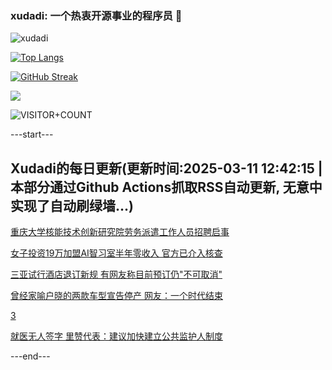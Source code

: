 ### xudadi: 一个热衷开源事业的程序员 👋

![xudadi](https://github-readme-stats-git-masterorgs-github-readme-stats-team.vercel.app/api?username=xudadi)

[![Top Langs](https://github-readme-stats.vercel.app/api/top-langs/?username=xudadi)](https://github.com/anuraghazra/github-readme-stats)

[![GitHub Streak](https://streak-stats.demolab.com?user=xudadi&locale=zh_Hans)](https://git.io/streak-stats)

![](https://raw.githubusercontent.com/xudadi/xudadi/main/assets/github-contribution-grid-snake.svg)

![VISITOR+COUNT](https://komarev.com/ghpvc/?username=xudadi&label=VISITOR+COUNT)


---start---

## Xudadi的每日更新(更新时间:2025-03-11 12:42:15 | 本部分通过Github Actions抓取RSS自动更新, 无意中实现了自动刷绿墙...)

[重庆大学核能技术创新研究院劳务派遣工作人员招聘启事](https://www.gongkaoleida.com/article/2315893)

[女子投资19万加盟AI智习室半年零收入 官方已介入核查](https://m.163.com/news/article/JQAMOHJF05561G0D.html)

[三亚试行酒店退订新规 有网友称目前预订仍"不可取消"](https://m.163.com/news/article/JQAPL8A30512D3VJ.html)

[曾经家喻户晓的两款车型宣告停产 网友：一个时代结束](https://m.163.com/news/article/JQ9M30OQ0530JPVV.html)

[3](https://m.163.com/touch/news/sub/domestic)

[就医无人签字 里赞代表：建议加快建立公共监护人制度](https://m.163.com/news/article/JQACH30K051492T3.html)

---end---
